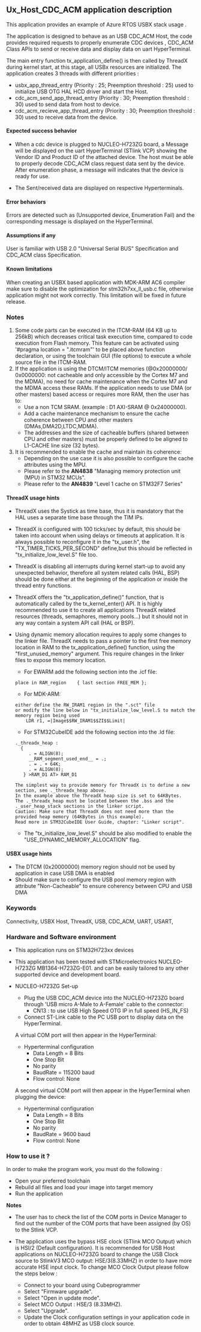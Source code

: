 
## <b>Ux_Host_CDC_ACM application description </b>

This application provides an example of Azure RTOS USBX stack usage .

The application is designed to behave as an USB CDC_ACM Host, the code provides required requests to properly enumerate
CDC devices , CDC_ACM Class APIs to send or receive data and display data on uart HyperTerminal.

The main entry function tx_application_define() is then called by ThreadX during kernel start, at this stage, all USBx resources
are initialized.
The application creates 3 threads with different priorities :

  - usbx_app_thread_entry            (Priority : 25; Preemption threshold : 25) used to initialize USB OTG HAL HCD driver and start the Host.
  - cdc_acm_send_app_thread_entry    (Priority : 30; Preemption threshold : 30) used to send data from host to device.
  - cdc_acm_recieve_app_thread_entry (Priority : 30; Preemption threshold : 30) used to receive data from the device.

#### <b> Expected success behavior</b>

- When a cdc device is plugged to NUCLEO-H723ZG board, a Message will be displayed on the uart HyperTerminal (STlink VCP) showing
the Vendor ID and Product ID of the attached device. The host must be able to properly decode CDC_ACM class request data sent by the device.
After enumeration phase, a message will indicates that the device is ready for use.

- The Sent/received data are displayed on respective Hyperterminals.

#### <b>Error behaviors</b>

Errors are detected such as (Unsupported device, Enumeration Fail) and the corresponding message is displayed on the HyperTerminal.

#### <b>Assumptions if any</b>

User is familiar with USB 2.0 "Universal Serial BUS" Specification and CDC_ACM class Specification.

#### <b>Known limitations</b>

When creating an USBX based application with MDK-ARM AC6 compiler make sure to disable the optimization for stm32h7xx_ll_usb.c file, otherwise application might not work correctly.
This limitation will be fixed in future release.

### <b>Notes</b>

 1. Some code parts can be executed in the ITCM-RAM (64 KB up to 256kB) which decreases critical task execution time, compared to code execution from Flash memory. This feature can be activated using '#pragma location = ".itcmram"' to be placed above function declaration, or using the toolchain GUI (file options) to execute a whole source file in the ITCM-RAM.
 2.  If the application is using the DTCM/ITCM memories (@0x20000000/ 0x0000000: not cacheable and only accessible by the Cortex M7 and the MDMA), no need for cache maintenance when the Cortex M7 and the MDMA access these RAMs. If the application needs to use DMA (or other masters) based access or requires more RAM, then the user has to:
      - Use a non TCM SRAM. (example : D1 AXI-SRAM @ 0x24000000).
      - Add a cache maintenance mechanism to ensure the cache coherence between CPU and other masters (DMAs,DMA2D,LTDC,MDMA).
      - The addresses and the size of cacheable buffers (shared between CPU and other masters) must be properly defined to be aligned to L1-CACHE line size (32 bytes).
 3.  It is recommended to enable the cache and maintain its coherence:
      - Depending on the use case it is also possible to configure the cache attributes using the MPU.
      - Please refer to the **AN4838** "Managing memory protection unit (MPU) in STM32 MCUs".
      - Please refer to the **AN4839** "Level 1 cache on STM32F7 Series"

#### <b>ThreadX usage hints</b>

 - ThreadX uses the Systick as time base, thus it is mandatory that the HAL uses a separate time base through the TIM IPs.
 - ThreadX is configured with 100 ticks/sec by default, this should be taken into account when using delays or timeouts at application. It is always possible to reconfigure it in the "tx_user.h", the "TX_TIMER_TICKS_PER_SECOND" define,but this should be reflected in "tx_initialize_low_level.S" file too.
 - ThreadX is disabling all interrupts during kernel start-up to avoid any unexpected behavior, therefore all system related calls (HAL, BSP) should be done either at the beginning of the application or inside the thread entry functions.
 - ThreadX offers the "tx_application_define()" function, that is automatically called by the tx_kernel_enter() API.
   It is highly recommended to use it to create all applications ThreadX related resources (threads, semaphores, memory pools...)  but it should not in any way contain a system API call (HAL or BSP).
 - Using dynamic memory allocation requires to apply some changes to the linker file.
   ThreadX needs to pass a pointer to the first free memory location in RAM to the tx_application_define() function,
   using the "first_unused_memory" argument.
   This require changes in the linker files to expose this memory location.
    + For EWARM add the following section into the .icf file:
     ```
	 place in RAM_region    { last section FREE_MEM };
	 ```
    + For MDK-ARM:
	```
    either define the RW_IRAM1 region in the ".sct" file
    or modify the line below in "tx_initialize_low_level.S to match the memory region being used
        LDR r1, =|Image$$RW_IRAM1$$ZI$$Limit|
	```
    + For STM32CubeIDE add the following section into the .ld file:
	```
    ._threadx_heap :
      {
         . = ALIGN(8);
         __RAM_segment_used_end__ = .;
         . = . + 64K;
         . = ALIGN(8);
       } >RAM_D1 AT> RAM_D1
	```

       The simplest way to provide memory for ThreadX is to define a new section, see ._threadx_heap above.
       In the example above the ThreadX heap size is set to 64KBytes.
       The ._threadx_heap must be located between the .bss and the ._user_heap_stack sections in the linker script.
       Caution: Make sure that ThreadX does not need more than the provided heap memory (64KBytes in this example).
       Read more in STM32CubeIDE User Guide, chapter: "Linker script".

    + The "tx_initialize_low_level.S" should be also modified to enable the "USE_DYNAMIC_MEMORY_ALLOCATION" flag.

#### <b>USBX usage hints</b>

- The DTCM (0x20000000) memory region should not be used by application in case USB DMA is enabled
- Should make sure to configure the USB pool memory region with attribute "Non-Cacheable" to ensure coherency between CPU and USB DMA

### <b>Keywords</b>

Connectivity, USBX Host, ThreadX, USB, CDC_ACM, UART, USART,


### <b>Hardware and Software environment</b>

  - This application runs on STM32H723xx devices
  - This application has been tested with STMicroelectronics NUCLEO-H723ZG MB1364-H723ZG-E01.
    and can be easily tailored to any other supported device and development board.

- NUCLEO-H723ZG Set-up
    - Plug the USB CDC_ACM device into the NUCLEO-H723ZG board through 'USB micro A-Male  to A-Female' cable to the connector:
      - CN13 : to use USB High Speed OTG IP in full speed (HS_IN_FS)
    - Connect ST-Link cable to the PC USB port to display data on the HyperTerminal.

    A virtual COM port will then appear in the HyperTerminal:
     - Hyperterminal configuration
       - Data Length = 8 Bits
       - One Stop Bit
       - No parity
       - BaudRate = 115200 baud
       - Flow control: None

	A second virtual COM port will then appear in the HyperTerminal when plugging the device:
     - Hyperterminal configuration
       - Data Length = 8 Bits
       - One Stop Bit
       - No parity
       - BaudRate = 9600 baud
       - Flow control: None

### <b>How to use it ?</b>

In order to make the program work, you must do the following :

 - Open your preferred toolchain
 - Rebuild all files and load your image into target memory
 - Run the application

<b>Notes</b>

- The user has to check the list of the COM ports in Device Manager to find out the number of the COM ports that have been assigned (by OS) to the Stlink VCP.

- The application uses the bypass HSE clock (STlink MCO Output) which is HSI/2 (Default configuration).
It is recommended for USB Host applications on NUCLEO-H723ZG board to change the USB Clock source to StlinkV3 MCO output: HSE/3(8.33MHZ) in order to have more accurate HSE input clock.
To change MCO Clock Output please follow the steps below :

  - Connect to your board using Cubeprogrammer
  - Select "Firmware upgrade".
  - Select "Open in update mode".
  - Select MCO Output : HSE/3 (8.33MHZ).
  - Select "Upgrade".
  - Update the Clock configuration settings in your application code in order to obtain  48MHZ as USB clock source.
